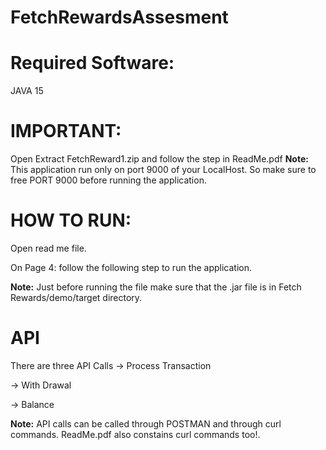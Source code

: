 # FetchRewardsAssesment

# Required Software:
JAVA 15

# IMPORTANT:
Open Extract FetchReward1.zip and follow the step in ReadMe.pdf
**Note:** This application run only on port 9000 of your LocalHost. So make sure to free PORT 9000 before running the application.

# HOW TO RUN:
Open read me file. 

On Page 4: follow the following step to run the application.

**Note:** Just before running the file make sure that the .jar file is in Fetch Rewards/demo/target directory.

# API
There are three API Calls
-> Process Transaction

-> With Drawal

-> Balance

**Note:** API calls can be called through POSTMAN and through curl commands. ReadMe.pdf also constains curl commands too!.

